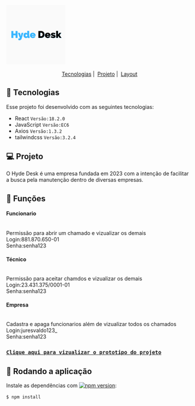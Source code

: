 
## <img align="center" alt="Carneats" title="Carneats" src="/src/images/icon.png" width="160"/> 


<p align="center">
  <a href="#-tecnologias">Tecnologias</a>&nbsp;|&nbsp;
  <a href="#-projeto">Projeto</a>&nbsp;|&nbsp;
  <a href="#-layout">Layout</a>
</p>

## 🚀 Tecnologias

Esse projeto foi desenvolvido com as seguintes tecnologias:

- React  `Versão:18.2.0`
- JavaScript     `Versão:EC6`
- Axios           `Versão:1.3.2`
- tailwindcss           `Versão:3.2.4`


## 💻 Projeto

O Hyde Desk é uma empresa fundada em 2023 com a intenção de facilitar a busca pela manutenção dentro de diversas empresas.

## 🔖 Funções

#### Funcionario 
<br>
Permissão para abrir um chamado e vizualizar os demais<br>
Login:881.870.650-01<br>
Senha:senha123

<!-- <p align="center">
  <img alt="Tela inicial" src="assets/home.png" width="300" height="600">
</p> -->


#### Técnico
<br>
Permissão para aceitar chamdos e vizualizar os demais<br>
Login:23.431.375/0001-01<br>
Senha:senha123

<!-- <p align="center">
  <img alt="Tela de participantes" src="assets/ingredientes.png"  width="270" height="600">
</p> -->

#### Empresa
<br>
Cadastra e apaga funcionarios além de vizualizar todos os chamados<br>
Login:juresvaldo123_<br>
Senha:senha123

<!-- <p align="center">
  <img alt="Tela de carnes" src="assets/preparo.png" width="270" height="600">
</p> -->




### [`Clique aqui para vizualizar o prototipo do projeto`](https://www.figma.com/file/3xKN9Vn4YH1X81rvFD3l1V/teste-de-hard-desk?node-id=0-1&t=LTfoPIScmKGwmaos-0)

## :memo: Rodando a aplicação

Instale as dependências com [![npm version](https://img.shields.io/npm/v/react-native-maps.svg?style=flat)](https://docs.npmjs.com/getting-started):

```
$ npm install 
